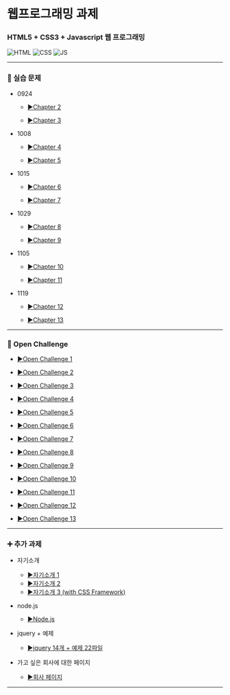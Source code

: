 # 웹프로그래밍 과제

### HTML5 + CSS3 + Javascript 웹 프로그래밍

![HTML](https://img.shields.io/badge/HTML5-E34F26?style=for-the-badge&logo=html5&logoColor=white)
![CSS](https://img.shields.io/badge/CSS3-1572B6?style=for-the-badge&logo=css3&logoColor=white)
![JS](https://img.shields.io/badge/JavaScript-F7DF1E?style=for-the-badge&logo=JavaScript&logoColor=white)

---

### 📖 실습 문제 
- 0924
  - [▶️Chapter 2](0924/Chapter2/)

  - [▶️Chapter 3](0924/Chapter3/)
 
- 1008
  - [▶️Chapter 4](1008/Chapter4/)
  
  - [▶️Chapter 5](1008/Chapter5/)
  
- 1015
  - [▶️Chapter 6](1015/Chapter6/)
  
  - [▶️Chapter 7](1015/Chapter7/)
  
- 1029
  - [▶️Chapter 8](1029/Chapter8/)
  
  - [▶️Chapter 9](1029/Chapter9/)
  
- 1105
  - [▶️Chapter 10](1105/Chapter10/)
  
  - [▶️Chapter 11](1105/Chapter11/)
  
- 1119
  - [▶️Chapter 12](1119/Chap12/)
  
  - [▶️Chapter 13](1119/Chap13/)
 
---

### 💯 Open Challenge
- [▶️Open Challenge 1](OpenChallenge1/) 
  
- [▶️Open Challenge 2](OpenChallenge2/) 
  
- [▶️Open Challenge 3](OpenChallenge3/) 
  
- [▶️Open Challenge 4](OpenChallenge4/) 
  
- [▶️Open Challenge 5](OpenChallenge5/) 
  
- [▶️Open Challenge 6](OpenChallenge6/) 
  
- [▶️Open Challenge 7](OpenChallenge7/) 
  
- [▶️Open Challenge 8](OpenChallenge8/) 
  
- [▶️Open Challenge 9](OpenChallenge9/) 
  
- [▶️Open Challenge 10](OpenChallenge10/) 
  
- [▶️Open Challenge 11](OpenChallenge11/) 
  
- [▶️Open Challenge 12](OpenChallenge12/) 
  
- [▶️Open Challenge 13](OpenChallenge13/)

---

### ➕ 추가 과제
- 자기소개
  - [▶️자기소개 1](1008/introduce/profile.html)
  - [▶️자기소개 2](1008/sourcecode/)
  - [▶️자기소개 3 (with CSS Framework)](introduce/)
    
- node.js
  - [▶️Node.js](About%20node%20js/)
  
- jquery + 예제
  - [▶️jquery 14개 + 예제 22파일](1119HW/)
 
- 가고 싶은 회사에 대한 페이지
  - [▶️회사 페이지](company/)

---
